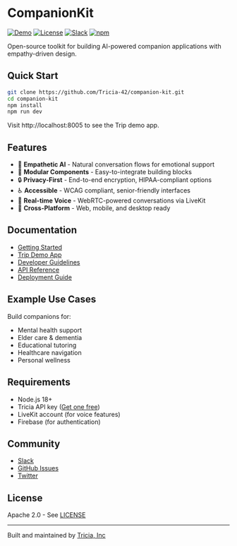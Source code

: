 # CompanionKit

[![Demo](https://img.shields.io/badge/demo-live-brightgreen)](https://trip.companionkit.ai)
[![License](https://img.shields.io/badge/license-Apache%202.0-blue)](LICENSE)
[![Slack](https://img.shields.io/badge/slack-join-purple)](https://join.slack.com/t/companionkit-community/shared_invite/xyz)
[![npm](https://img.shields.io/npm/v/@companion-kit/core)](https://www.npmjs.com/package/@companion-kit/core)

Open-source toolkit for building AI-powered companion applications with empathy-driven design.

## Quick Start

```bash
git clone https://github.com/Tricia-42/companion-kit.git
cd companion-kit
npm install
npm run dev
```

Visit http://localhost:8005 to see the Trip demo app.

## Features

- 🤝 **Empathetic AI** - Natural conversation flows for emotional support
- 🔧 **Modular Components** - Easy-to-integrate building blocks
- 🔒 **Privacy-First** - End-to-end encryption, HIPAA-compliant options
- ♿ **Accessible** - WCAG compliant, senior-friendly interfaces
- 🚀 **Real-time Voice** - WebRTC-powered conversations via LiveKit
- 📱 **Cross-Platform** - Web, mobile, and desktop ready

## Documentation

- [Getting Started](docs/getting-started.md)
- [Trip Demo App](docs/trip.md)
- [Developer Guidelines](docs/developer-guidelines.md)
- [API Reference](docs/api-reference.md)
- [Deployment Guide](docs/deployment.md)

## Example Use Cases

Build companions for:
- Mental health support
- Elder care & dementia
- Educational tutoring
- Healthcare navigation
- Personal wellness

## Requirements

- Node.js 18+
- Tricia API key ([Get one free](https://developers.heytricia.ai))
- LiveKit account (for voice features)
- Firebase (for authentication)

## Community

- [Slack](https://join.slack.com/t/companionkit-community/shared_invite/xyz)
- [GitHub Issues](https://github.com/Tricia-42/companion-kit/issues)
- [Twitter](https://twitter.com/companionkit)

## License

Apache 2.0 - See [LICENSE](LICENSE)

---

Built and maintained by [Tricia, Inc](https://heytricia.ai)


